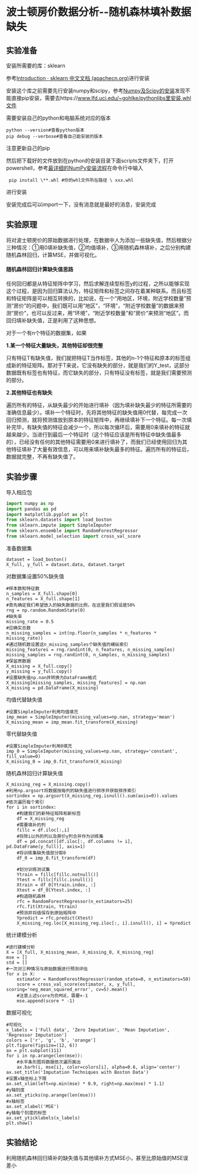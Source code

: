 # 波士顿房价数据分析--随机森林填补数据缺失

## 实验准备

安装所需要的库：sklearn

参考[Introduction · sklearn 中文文档 (apachecn.org)](https://sklearn.apachecn.org/)进行安装

安装这个库之前需要先行安装numpy和scipy，参考[Numpy及Scipy的安装](https://blog.csdn.net/qq_36560826/article/details/104826111?utm_medium=distribute.pc_relevant.none-task-blog-2~default~baidujs_baidulandingword~default-0.no_search_link&spm=1001.2101.3001.4242)发现不能直接pip安装，需要去https://www.lfd.uci.edu/~gohlke/pythonlibs里安装.whl文件

需要安装自己的python和电脑系统对应的版本

```
python --version#查看python版本
pip debug --verbose#查看自己能安装的版本
```

注意更新自己的pip

然后把下载好的文件放到在python的安装目录下面scripts文件夹下，打开powershell，参考[最详细的NumPy安装流程](https://blog.csdn.net/sinat_26933727/article/details/68953193)在命令行中输入

```
 pip install \**.whl #你的whl文件所在路径 \ xxx.whl
```

进行安装

安装完成后可以import一下，没有消息就是最好的消息，安装完成

## 实验原理

将对波士顿房价的原始数据进行处理，在数据中人为添加一些缺失值，然后根据分三种情况：①用0填补缺失值，②均值填补，③用随机森林填补，之后分别构建随机森林回归，计算MSE，并做可视化。

#### 随机森林回归计算缺失值思路

任何回归都是从特征矩阵中学习，然后求解连续型标签y的过程，之所以能够实现这个过程，是因为回归算法认为，特征矩阵和标签之间存在着某种联系。而且标签和特征矩阵是可以相互转换的，比如说，在一个“用地区，环境，附近学校数量”预测“房价”的问题中，我们既可以用“地区”，“环境”，“附近学校数量”的数据来预测“房价”，也可以反过来，用“环境”，“附近学校数量”和“房价”来预测“地区”。而回归填补缺失值，正是利用了这种思想。

对于一个有n个特征的数据集，如果

**1.某一个特征大量缺失，其他特征却很完整**

只有特征T有缺失值，我们就把特征T当作标签，其他的n-1个特征和原本的标签组成新的特征矩阵。那对于T来说，它没有缺失的部分，就是我们的Y_test，这部分数据既有标签也有特征，而它缺失的部分，只有特征没有标签，就是我们需要预测的部分。

**2.其他特征也有缺失**

遍历所有的特征，从缺失最少的开始进行填补（因为填补缺失最少的特征所需要的准确信息最少）。填补一个特征时，先将其他特征的缺失值用0代替，每完成一次回归预测，就将预测值放到原本的特征矩阵中，再继续填补下一个特征。每一次填补完毕，有缺失值的特征会减少一个，所以每次循环后，需要用0来填补的特征就越来越少。当进行到最后一个特征时（这个特征应该是所有特征中缺失值最多的），已经没有任何的其他特征需要用0来进行填补了，而我们已经使用回归为其他特征填补了大量有效信息，可以用来填补缺失最多的特征。遍历所有的特征后，数据就完整，不再有缺失值了。


## 实验步骤

导入相应包

```python
import numpy as np
import pandas as pd
import matplotlib.pyplot as plt
from sklearn.datasets import load_boston
from sklearn.impute import SimpleImputer
from sklearn.ensemble import RandomForestRegressor
from sklearn.model_selection import cross_val_score

```

准备数据集

```
dataset = load_boston()
X_full, y_full = dataset.data, dataset.target

```

对数据集设置50%缺失值

```
#样本数和特征数
n_samples = X_full.shape[0]
n_features = X_full.shape[1]
#首先确定我们希望放入的缺失数据的比例，在这里我们假设是50%
rng = np.random.RandomState(0)
#缺失率
missing_rate = 0.5
#应确实总数
n_missing_samples = int(np.floor(n_samples * n_features * missing_rate))
#通过随机数设置这n_missing_samples个缺失值的横纵索引
missing_features = rng.randint(0, n_features, n_missing_samples)
missing_samples = rng.randint(0, n_samples, n_missing_samples)
#保留原数据
X_missing = X_full.copy()
y_missing = y_full.copy()
#设置缺失值np.nan并转换为DataFrame格式
X_missing[missing_samples, missing_features] = np.nan
X_missing = pd.DataFrame(X_missing)

```

均值代替缺失值

```
#设置SimpleImputer利用均值填充
imp_mean = SimpleImputer(missing_values=np.nan, strategy='mean')
X_missing_mean = imp_mean.fit_transform(X_missing)

```

零代替缺失值

```
#设置SimpleImputer利用0填充
imp_0 = SimpleImputer(missing_values=np.nan, strategy='constant', fill_value=0)
X_missing_0 = imp_0.fit_transform(X_missing)

```

随机森林回归计算缺失值

```
X_missing_reg = X_missing.copy()
#利用np.argsort将数据按每列的缺失值进行排序并获取排序索引
sortindex = np.argsort(X_missing_reg.isnull().sum(axis=0)).values
#依次遍历每个索引
for i in sortindex:
    #构建我们的新特征矩阵和新标签
    df = X_missing_reg
    #需要填补的列
    fillc = df.iloc[:,i]
    #将除i以外的列以及房价y列合并作为训练集
    df = pd.concat([df.iloc[:, df.columns != i], pd.DataFrame(y_full)], axis=1)
    #将训练集缺失值部分取0
    df_0 = imp_0.fit_transform(df)

    #划分训练测试集
    Ytrain = fillc[fillc.notnull()]
    Ytest = fillc[fillc.isnull()]
    Xtrain = df_0[Ytrain.index, :]
    Xtest = df_0[Ytest.index, :]
    #构造随机森林
    rfc = RandomForestRegressor(n_estimators=25)
    rfc.fit(Xtrain, Ytrain)
    #预测并将值保存到原始矩阵中
    Ypredict = rfc.predict(Xtest)
    X_missing_reg.loc[X_missing_reg.iloc[:, i].isnull(), i] = Ypredict

```

统计建模分析

```
#进行建模分析
X = [X_full, X_missing_mean, X_missing_0, X_missing_reg]
mse = []
std = []
#一次对三种情况与原始数据进行预测评估
for x in X:
    estimator = RandomForestRegressor(random_state=0, n_estimators=50)
    score = cross_val_score(estimator, x, y_full, scoring='neg_mean_squared_error', cv=5).mean()
    #注意上述score为负MSE，需要×-1
    mse.append(score * -1)

```

数据可视化

```
#可视化
x_labels = ['Full data', 'Zero Imputation', 'Mean Imputation', 'Regressor Imputation']
colors = ['r', 'g', 'b', 'orange']
plt.figure(figsize=(12, 6))
ax = plt.subplot(111)
for i in np.arange(len(mse)):
	#水平条形图将数据依次遍历画出
    ax.barh(i, mse[i], color=colors[i], alpha=0.6, align='center')
ax.set_title('Imputation Techniques with Boston Data')
#设置x轴坐标上下限
ax.set_xlim(left=np.min(mse) * 0.9, right=np.max(mse) * 1.1)
#y轴刻度
ax.set_yticks(np.arange(len(mse)))
#x轴标签
ax.set_xlabel('MSE')
#y轴每个刻度的标签
ax.set_yticklabels(x_labels)
plt.show()

```

## 实验结论

利用随机森林回归填补的缺失值与其他填补方式MSE小，甚至比原始值的MSE误差小